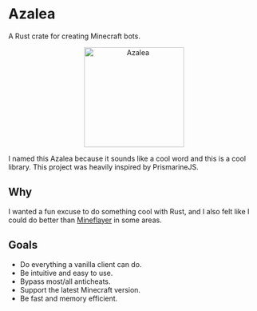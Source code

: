 # Azalea

A Rust crate for creating Minecraft bots.

<p align="center">
    <img src="https://cdn.matdoes.dev/images/flowering_azalea.webp" alt="Azalea" height="200">
</p>

I named this Azalea because it sounds like a cool word and this is a cool library. This project was heavily inspired by PrismarineJS.

## Why

I wanted a fun excuse to do something cool with Rust, and I also felt like I could do better than [Mineflayer](https://github.com/prismarinejs/mineflayer) in some areas.

## Goals

- Do everything a vanilla client can do.
- Be intuitive and easy to use.
- Bypass most/all anticheats.
- Support the latest Minecraft version.
- Be fast and memory efficient.


